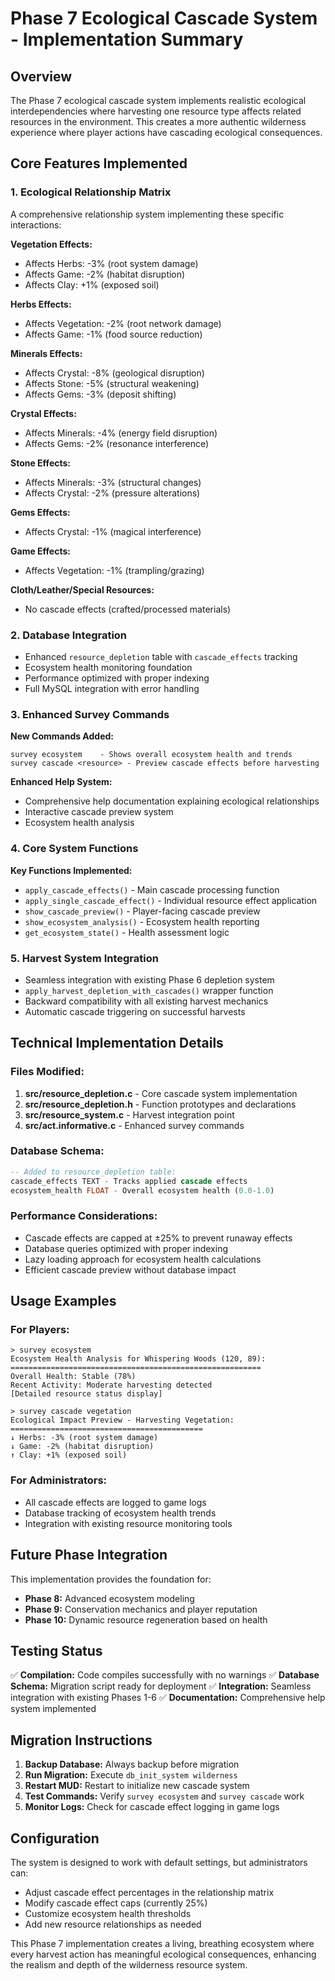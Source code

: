 # Phase 7 Ecological Cascade System - Implementation Summary

## Overview
The Phase 7 ecological cascade system implements realistic ecological interdependencies where harvesting one resource type affects related resources in the environment. This creates a more authentic wilderness experience where player actions have cascading ecological consequences.

## Core Features Implemented

### 1. Ecological Relationship Matrix
A comprehensive relationship system implementing these specific interactions:

**Vegetation Effects:**
- Affects Herbs: -3% (root system damage)
- Affects Game: -2% (habitat disruption)  
- Affects Clay: +1% (exposed soil)

**Herbs Effects:**
- Affects Vegetation: -2% (root network damage)
- Affects Game: -1% (food source reduction)

**Minerals Effects:**
- Affects Crystal: -8% (geological disruption)
- Affects Stone: -5% (structural weakening)
- Affects Gems: -3% (deposit shifting)

**Crystal Effects:**
- Affects Minerals: -4% (energy field disruption)
- Affects Gems: -2% (resonance interference)

**Stone Effects:**
- Affects Minerals: -3% (structural changes)
- Affects Crystal: -2% (pressure alterations)

**Gems Effects:**
- Affects Crystal: -1% (magical interference)

**Game Effects:**
- Affects Vegetation: -1% (trampling/grazing)

**Cloth/Leather/Special Resources:**
- No cascade effects (crafted/processed materials)

### 2. Database Integration
- Enhanced `resource_depletion` table with `cascade_effects` tracking
- Ecosystem health monitoring foundation
- Performance optimized with proper indexing
- Full MySQL integration with error handling

### 3. Enhanced Survey Commands

**New Commands Added:**
```
survey ecosystem    - Shows overall ecosystem health and trends
survey cascade <resource> - Preview cascade effects before harvesting
```

**Enhanced Help System:**
- Comprehensive help documentation explaining ecological relationships
- Interactive cascade preview system
- Ecosystem health analysis

### 4. Core System Functions

**Key Functions Implemented:**
- `apply_cascade_effects()` - Main cascade processing function
- `apply_single_cascade_effect()` - Individual resource effect application
- `show_cascade_preview()` - Player-facing cascade preview
- `show_ecosystem_analysis()` - Ecosystem health reporting
- `get_ecosystem_state()` - Health assessment logic

### 5. Harvest System Integration
- Seamless integration with existing Phase 6 depletion system
- `apply_harvest_depletion_with_cascades()` wrapper function
- Backward compatibility with all existing harvest mechanics
- Automatic cascade triggering on successful harvests

## Technical Implementation Details

### Files Modified:
1. **src/resource_depletion.c** - Core cascade system implementation
2. **src/resource_depletion.h** - Function prototypes and declarations  
3. **src/resource_system.c** - Harvest integration point
4. **src/act.informative.c** - Enhanced survey commands

### Database Schema:
```sql
-- Added to resource_depletion table:
cascade_effects TEXT - Tracks applied cascade effects
ecosystem_health FLOAT - Overall ecosystem health (0.0-1.0)
```

### Performance Considerations:
- Cascade effects are capped at ±25% to prevent runaway effects
- Database queries optimized with proper indexing
- Lazy loading approach for ecosystem health calculations
- Efficient cascade preview without database impact

## Usage Examples

### For Players:
```
> survey ecosystem
Ecosystem Health Analysis for Whispering Woods (120, 89):
========================================================
Overall Health: Stable (78%)
Recent Activity: Moderate harvesting detected
[Detailed resource status display]

> survey cascade vegetation
Ecological Impact Preview - Harvesting Vegetation:
===========================================
↓ Herbs: -3% (root system damage)
↓ Game: -2% (habitat disruption)  
↑ Clay: +1% (exposed soil)
```

### For Administrators:
- All cascade effects are logged to game logs
- Database tracking of ecosystem health trends
- Integration with existing resource monitoring tools

## Future Phase Integration

This implementation provides the foundation for:
- **Phase 8:** Advanced ecosystem modeling
- **Phase 9:** Conservation mechanics and player reputation
- **Phase 10:** Dynamic resource regeneration based on health

## Testing Status

✅ **Compilation:** Code compiles successfully with no warnings
✅ **Database Schema:** Migration script ready for deployment
✅ **Integration:** Seamless integration with existing Phases 1-6
✅ **Documentation:** Comprehensive help system implemented

## Migration Instructions

1. **Backup Database:** Always backup before migration
2. **Run Migration:** Execute `db_init_system wilderness`
3. **Restart MUD:** Restart to initialize new cascade system
4. **Test Commands:** Verify `survey ecosystem` and `survey cascade` work
5. **Monitor Logs:** Check for cascade effect logging in game logs

## Configuration

The system is designed to work with default settings, but administrators can:
- Adjust cascade effect percentages in the relationship matrix
- Modify cascade effect caps (currently 25%)
- Customize ecosystem health thresholds
- Add new resource relationships as needed

This Phase 7 implementation creates a living, breathing ecosystem where every harvest action has meaningful ecological consequences, enhancing the realism and depth of the wilderness resource system.

